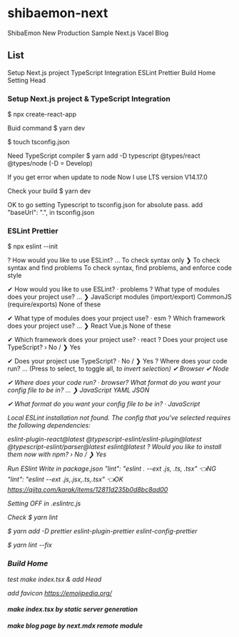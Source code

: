 # shibaemon-next

ShibaEmon New Production Sample
Next.js Vacel Blog

## List
Setup Next.js project
TypeScript Integration
ESLint Prettier
Build Home
Setting Head

### Setup Next.js project & TypeScript Integration
$ npx create-react-app

Buid command
$ yarn dev

$ touch tsconfig.json

Need TypeScript compiler
$ yarn add -D typescript @types/react @types/node
(-D = Develop)

If you get error when update to node 
Now I use LTS version V14.17.0

Check your build
$ yarn dev

OK to go
setting Typescript to tsconfig.json for absolute pass.
add "baseUrl": ".", in tsconfig.json

### ESLint Prettier

$ npx eslint --init


? How would you like to use ESLint? … 
  To check syntax only
❯ To check syntax and find problems
  To check syntax, find problems, and enforce code style

  ✔ How would you like to use ESLint? · problems
? What type of modules does your project use? … 
❯ JavaScript modules (import/export)
  CommonJS (require/exports)  None of these

  ✔ What type of modules does your project use? · esm
? Which framework does your project use? … 
❯ React
  Vue.js
  None of these

  ✔ Which framework does your project use? · react
? Does your project use TypeScript? › No / ❯ Yes

✔ Does your project use TypeScript? · No / ❯ Yes
? Where does your code run? …  (Press <space> to select, <a> to toggle all, <i> to invert selection)
✔ Browser
✔ Node

✔ Where does your code run? · browser? What format do you want your config file to be in? … 
❯ JavaScript
  YAML
  JSON

  ✔ What format do you want your config file to be in? · JavaScript

Local ESLint installation not found.
The config that you've selected requires the following dependencies:

eslint-plugin-react@latest @typescript-eslint/eslint-plugin@latest @typescript-eslint/parser@latest eslint@latest
? Would you like to install them now with npm? › No / ❯ Yes

Run ESlint
Write in package.json
"lint": "eslint . --ext .js, .ts, .tsx" 👈NG
"lint": "eslint --ext .js,.jsx,.ts,.tsx" 👈OK
https://qiita.com/karak/items/12811d235b0d8bc8ad00

Setting OFF in .eslintrc.js

Check $ yarn lint

$ yarn add -D prettier eslint-plugin-prettier eslint-config-prettier

$ yarn lint --fix

### Build Home

test make index.tsx & add Head

add favicon
https://emojipedia.org/

#### make index.tsx by static server generation
#### make blog page by next.mdx remote module

